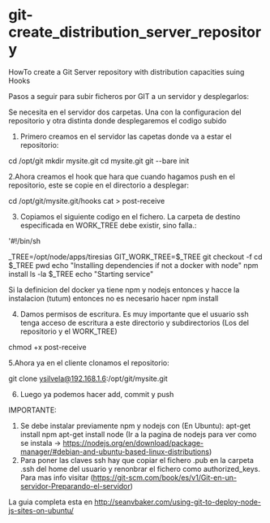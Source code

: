 # git-create_distribution_server_repository
HowTo create a Git Server repository with distribution capacities suing Hooks

Pasos a seguir para subir ficheros por GIT a un servidor y desplegarlos:

Se necesita en el servidor dos carpetas. Una con la configuracion del repositorio y otra distinta donde desplegaremos el codigo subido

1. Primero creamos en el servidor las capetas donde va a estar el repositorio:

cd /opt/git
mkdir mysite.git
cd mysite.git
git --bare init

2.Ahora creamos el hook que hara que cuando hagamos push en el repositorio, este se copie en el directorio a desplegar:

cd /opt/git/mysite.git/hooks
cat > post-receive

3. Copiamos el siguiente codigo en el fichero. La carpeta de destino especificada en WORK_TREE debe existir, sino falla.:

'#!/bin/sh

_TREE=/opt/node/apps/tiresias
GIT_WORK_TREE=$_TREE git checkout -f
cd $_TREE
pwd
echo "Installing dependencies if not a docker with node"
npm install
ls -la $_TREE
echo "Starting service"

Si la definicion del docker ya tiene npm y nodejs entonces y hacce la instalacion (tutum) entonces no es necesario hacer npm install

4. Damos permisos de escritura. Es muy importante que el usuario ssh tenga acceso de escritura a este directorio y subdirectorios (Los del repositorio y el WORK_TREE)

chmod +x post-receive

5.Ahora ya en el cliente clonamos el repositorio:

git clone ysilvela@192.168.1.6:/opt/git/mysite.git

6. Luego ya podemos hacer add, commit y push


IMPORTANTE:
1. Se debe instalar previamente npm y nodejs con (En Ubuntu):
      apt-get install npm
      apt-get install node (Ir a la pagina de nodejs para ver como se instala -> https://nodejs.org/en/download/package-manager/#debian-and-ubuntu-based-linux-distributions)
2. Para poner las claves ssh hay que copiar el fichero .pub en la carpeta .ssh del home del usuario y renonbrar el fichero como authorized_keys. Para mas info visitar 	(https://git-scm.com/book/es/v1/Git-en-un-servidor-Preparando-el-servidor)

La guia completa esta en http://seanvbaker.com/using-git-to-deploy-node-js-sites-on-ubuntu/

